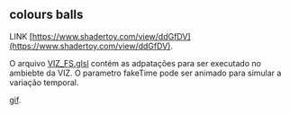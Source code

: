 ## colours balls

LINK [https://www.shadertoy.com/view/ddGfDV](https://www.shadertoy.com/view/ddGfDV).

O arquivo [VIZ_FS.glsl](https://github.com/Sugata-Kenji/SHADERS/tree/main/COLOUR_BALLS/VIZ_FS.glsl) contém as adpatações para ser executado no ambiebte da VIZ. O parametro fakeTime pode ser animado para simular a variação temporal.

[gif](colour_balls.gif).
